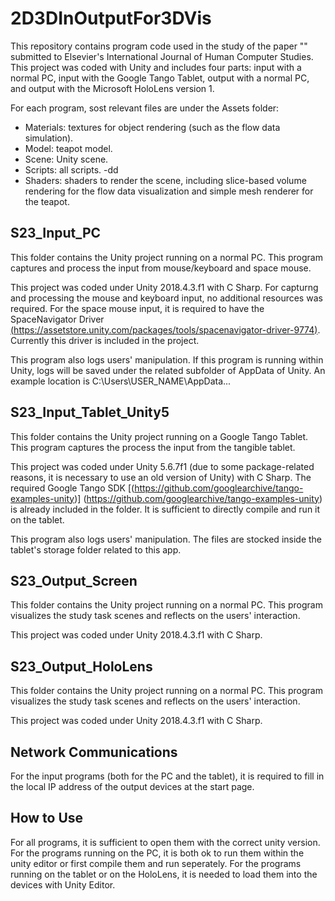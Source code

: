 # 2D3DInOutputFor3DVis
This repository contains program code used in the study of the paper "" submitted to Elsevier's International Journal of Human Computer Studies.
This project was coded with Unity and includes four parts: input with a normal PC, input with the Google Tango Tablet, output with a normal PC, and output with the Microsoft HoloLens version 1. 

For each program, sost relevant files are under the Assets folder:
- Materials: textures for object rendering (such as the flow data simulation).
- Model: teapot model.
- Scene: Unity scene.
- Scripts: all scripts.
   -dd
- Shaders: shaders to render the scene, including slice-based volume rendering for the flow data visualization and simple mesh renderer for the teapot.

## S23_Input_PC 
This folder contains the Unity project running on a normal PC. This program captures and process the input from mouse/keyboard and space mouse. 

This project was coded under Unity 2018.4.3.f1 with C Sharp. For capturng and processing the mouse and keyboard input, no additional resources was required. For the space mouse input, it is required to have the SpaceNavigator Driver [(https://assetstore.unity.com/packages/tools/spacenavigator-driver-9774)](https://assetstore.unity.com/packages/tools/spacenavigator-driver-9774). Currently this driver is included in the project.

This program also logs users' manipulation. If this program is running within Unity, logs will be saved under the related subfolder of AppData of Unity. An example location is C:\Users\USER_NAME\AppData\...

## S23_Input_Tablet_Unity5
This folder contains the Unity project running on a Google Tango Tablet. This program captures the process the input from the tangible tablet.

This project was coded under Unity 5.6.7f1 (due to some package-related reasons, it is necessary to use an old version of Unity) with C Sharp. The required Google Tango SDK [(https://github.com/googlearchive/tango-examples-unity)]
(https://github.com/googlearchive/tango-examples-unity) is already included in the folder. It is sufficient to directly compile and run it on the tablet.

This program also logs users' manipulation. The files are stocked inside the tablet's storage folder related to this app.

## S23_Output_Screen
This folder contains the Unity project running on a normal PC. This program visualizes the study task scenes and reflects on the users' interaction.

This project was coded under Unity 2018.4.3.f1 with C Sharp.

## S23_Output_HoloLens
This folder contains the Unity project running on a normal PC. This program visualizes the study task scenes and reflects on the users' interaction.

This project was coded under Unity 2018.4.3.f1 with C Sharp.

## Network Communications
For the input programs (both for the PC and the tablet), it is required to fill in the local IP address of the output devices at the start page.

## How to Use
For all programs, it is sufficient to open them with the correct unity version. For the programs running on the PC, it is both ok to run them within the unity editor or first compile them and run seperately.
For the programs running on the tablet or on the HoloLens, it is needed to load them into the devices with Unity Editor.
